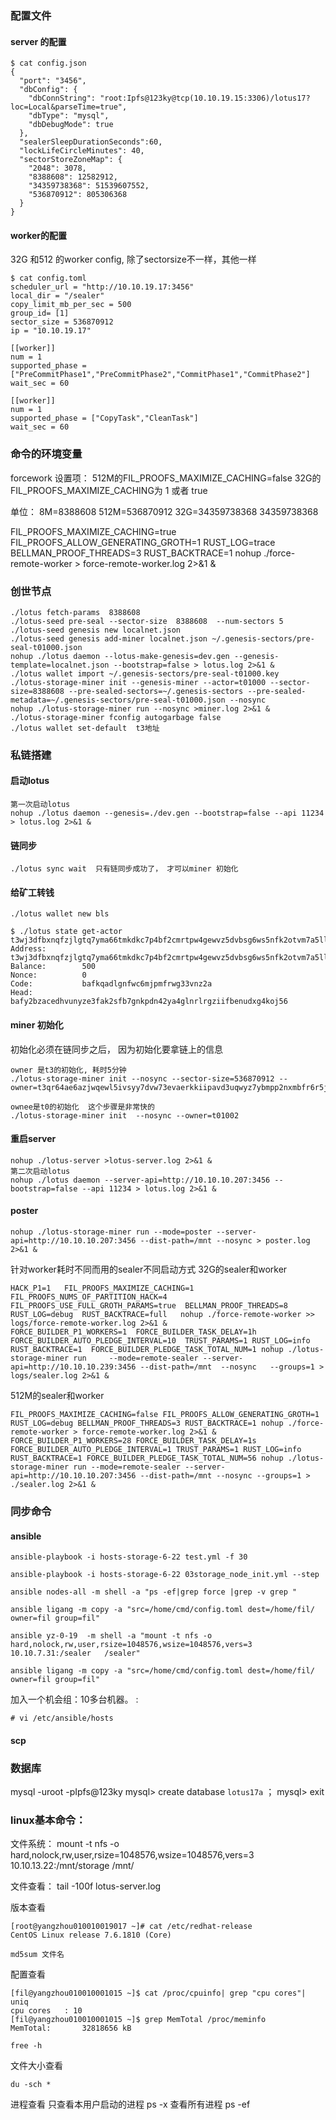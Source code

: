 ### 配置文件

#### server 的配置
```
$ cat config.json
{
  "port": "3456",
  "dbConfig": {
    "dbConnString": "root:Ipfs@123ky@tcp(10.10.19.15:3306)/lotus17?loc=Local&parseTime=true",
    "dbType": "mysql",
    "dbDebugMode": true
  },
  "sealerSleepDurationSeconds":60,
  "lockLifeCircleMinutes": 40,
  "sectorStoreZoneMap": {
    "2048": 3078,
    "8388608": 12582912,
    "34359738368": 51539607552,
    "536870912": 805306368
  }
}
```

#### worker的配置
32G 和512 的worker config, 除了sectorsize不一样，其他一样
```
$ cat config.toml
scheduler_url = "http://10.10.19.17:3456"
local_dir = "/sealer"
copy_limit_mb_per_sec = 500
group_id= [1]
sector_size = 536870912
ip = "10.10.19.17"

[[worker]]
num = 1
supported_phase = ["PreCommitPhase1","PreCommitPhase2","CommitPhase1","CommitPhase2"]
wait_sec = 60

[[worker]]
num = 1
supported_phase = ["CopyTask","CleanTask"]
wait_sec = 60
```

###  命令的环境变量
forcework 设置项： 
512M的FIL_PROOFS_MAXIMIZE_CACHING=false
32G的FIL_PROOFS_MAXIMIZE_CACHING为 1 或者 true

单位：
8M=8388608
512M=536870912
32G=34359738368
34359738368

FIL_PROOFS_MAXIMIZE_CACHING=true FIL_PROOFS_ALLOW_GENERATING_GROTH=1 RUST_LOG=trace BELLMAN_PROOF_THREADS=3 RUST_BACKTRACE=1 nohup ./force-remote-worker > force-remote-worker.log 2>&1 &    
 
 
### 创世节点
```
./lotus fetch-params  8388608
./lotus-seed pre-seal --sector-size  8388608  --num-sectors 5
./lotus-seed genesis new localnet.json
./lotus-seed genesis add-miner localnet.json ~/.genesis-sectors/pre-seal-t01000.json
nohup ./lotus daemon --lotus-make-genesis=dev.gen --genesis-template=localnet.json --bootstrap=false > lotus.log 2>&1 &
./lotus wallet import ~/.genesis-sectors/pre-seal-t01000.key
./lotus-storage-miner init --genesis-miner --actor=t01000 --sector-size=8388608 --pre-sealed-sectors=~/.genesis-sectors --pre-sealed-metadata=~/.genesis-sectors/pre-seal-t01000.json --nosync
nohup ./lotus-storage-miner run --nosync >miner.log 2>&1 &
./lotus-storage-miner fconfig autogarbage false
./lotus wallet set-default  t3地址
```

### 私链搭建

#### 启动lotus 
```
第一次启动lotus
nohup ./lotus daemon --genesis=./dev.gen --bootstrap=false --api 11234 > lotus.log 2>&1 & 
```

#### 链同步
```
./lotus sync wait  只有链同步成功了， 才可以miner 初始化
```

#### 给矿工转钱
```
./lotus wallet new bls

$ ./lotus state get-actor t3wj3dfbxnqfzjlgtq7yma66tmkdkc7p4bf2cmrtpw4gewvz5dvbsg6ws5nfk2otvm7a5ll2p3ts5rkjps3eia      
Address:        t3wj3dfbxnqfzjlgtq7yma66tmkdkc7p4bf2cmrtpw4gewvz5dvbsg6ws5nfk2otvm7a5ll2p3ts5rkjps3eia
Balance:        500
Nonce:          0
Code:           bafkqadlgnfwc6mjpmfrwg33vnz2a
Head:           bafy2bzacedhvunyze3fak2sfb7gnkpdn42ya4glnrlrgziifbenudxg4koj56
```

#### miner 初始化
初始化必须在链同步之后， 因为初始化要拿链上的信息
```
owner 是t3的初始化, 耗时5分钟
./lotus-storage-miner init --nosync --sector-size=536870912 --owner=t3qr64ae6azjwqewl5ivsyy7dvw73evaerkkiipavd3uqwyz7ybmpp2nxmbfr6r5jgrifmwjq2hnvsclgdpwma

ownee是t0的初始化  这个步骤是非常快的
./lotus-storage-miner init  --nosync --owner=t01002
```

#### 重启server 

```
nohup ./lotus-server >lotus-server.log 2>&1 &
第二次启动lotus
nohup ./lotus daemon --server-api=http://10.10.10.207:3456 --bootstrap=false --api 11234 > lotus.log 2>&1 &
```

#### poster 
```
nohup ./lotus-storage-miner run --mode=poster --server-api=http://10.10.10.207:3456 --dist-path=/mnt --nosync > poster.log 2>&1 &
```

针对worker耗时不同而用的sealer不同启动方式
32G的sealer和worker
```
HACK_P1=1   FIL_PROOFS_MAXIMIZE_CACHING=1  FIL_PROOFS_NUMS_OF_PARTITION_HACK=4  FIL_PROOFS_USE_FULL_GROTH_PARAMS=true  BELLMAN_PROOF_THREADS=8  RUST_LOG=debug  RUST_BACKTRACE=full   nohup ./force-remote-worker >> logs/force-remote-worker.log 2>&1 &
FORCE_BUILDER_P1_WORKERS=1  FORCE_BUILDER_TASK_DELAY=1h  FORCE_BUILDER_AUTO_PLEDGE_INTERVAL=10  TRUST_PARAMS=1 RUST_LOG=info RUST_BACKTRACE=1  FORCE_BUILDER_PLEDGE_TASK_TOTAL_NUM=1 nohup ./lotus-storage-miner run     --mode=remote-sealer --server-api=http://10.10.10.239:3456 --dist-path=/mnt  --nosync   --groups=1 > logs/sealer.log 2>&1 &
```

512M的sealer和worker
```
FIL_PROOFS_MAXIMIZE_CACHING=false FIL_PROOFS_ALLOW_GENERATING_GROTH=1 RUST_LOG=debug BELLMAN_PROOF_THREADS=3 RUST_BACKTRACE=1 nohup ./force-remote-worker > force-remote-worker.log 2>&1 &
FORCE_BUILDER_P1_WORKERS=28 FORCE_BUILDER_TASK_DELAY=1s FORCE_BUILDER_AUTO_PLEDGE_INTERVAL=1 TRUST_PARAMS=1 RUST_LOG=info RUST_BACKTRACE=1 FORCE_BUILDER_PLEDGE_TASK_TOTAL_NUM=56 nohup ./lotus-storage-miner run --mode=remote-sealer --server-api=http://10.10.10.207:3456 --dist-path=/mnt --nosync --groups=1 > ./sealer.log 2>&1 &
```

### 同步命令
#### ansible
```
ansible-playbook -i hosts-storage-6-22 test.yml -f 30

ansible-playbook -i hosts-storage-6-22 03storage_node_init.yml --step

ansible nodes-all -m shell -a "ps -ef|grep force |grep -v grep "
 
ansible ligang -m copy -a "src=/home/cmd/config.toml dest=/home/fil/ owner=fil group=fil"
 
ansible yz-0-19  -m shell -a "mount -t nfs -o hard,nolock,rw,user,rsize=1048576,wsize=1048576,vers=3 10.10.7.31:/sealer   /sealer"

ansible ligang -m copy -a "src=/home/cmd/config.toml dest=/home/fil/ owner=fil group=fil"
```

加入一个机会组：10多台机器。 :
```
# vi /etc/ansible/hosts
```

#### scp
### 数据库
mysql -uroot -pIpfs@123ky
mysql> create database `lotus17a` ；
mysql> exit 

### linux基本命令：

文件系统：
mount -t nfs -o hard,nolock,rw,user,rsize=1048576,wsize=1048576,vers=3 10.10.13.22:/mnt/storage  /mnt/

文件查看：
tail -100f lotus-server.log

版本查看
```
[root@yangzhou010010019017 ~]# cat /etc/redhat-release
CentOS Linux release 7.6.1810 (Core)

md5sum 文件名
``` 

配置查看
```
[fil@yangzhou010010001015 ~]$ cat /proc/cpuinfo| grep "cpu cores"| uniq
cpu cores	: 10
[fil@yangzhou010010001015 ~]$ grep MemTotal /proc/meminfo
MemTotal:       32818656 kB

free -h 
```

文件大小查看
```
du -sch *
```

进程查看
只查看本用户启动的进程
ps -x
查看所有进程
ps -ef






